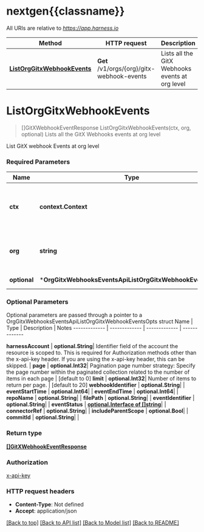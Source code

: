# nextgen{{classname}}

All URIs are relative to *https://app.harness.io*

Method | HTTP request | Description
------------- | ------------- | -------------
[**ListOrgGitxWebhookEvents**](OrgGitxWebhooksEventsApi.md#ListOrgGitxWebhookEvents) | **Get** /v1/orgs/{org}/gitx-webhook-events | Lists all the GitX Webhooks events at org level

# **ListOrgGitxWebhookEvents**
> []GitXWebhookEventResponse ListOrgGitxWebhookEvents(ctx, org, optional)
Lists all the GitX Webhooks events at org level

List GitX webhook Events at org level

### Required Parameters

Name | Type | Description  | Notes
------------- | ------------- | ------------- | -------------
 **ctx** | **context.Context** | context for authentication, logging, cancellation, deadlines, tracing, etc.
  **org** | **string**| Identifier field of the organization the resource is scoped to | 
 **optional** | ***OrgGitxWebhooksEventsApiListOrgGitxWebhookEventsOpts** | optional parameters | nil if no parameters

### Optional Parameters
Optional parameters are passed through a pointer to a OrgGitxWebhooksEventsApiListOrgGitxWebhookEventsOpts struct
Name | Type | Description  | Notes
------------- | ------------- | ------------- | -------------

 **harnessAccount** | **optional.String**| Identifier field of the account the resource is scoped to. This is required for Authorization methods other than the x-api-key header. If you are using the x-api-key header, this can be skipped. | 
 **page** | **optional.Int32**| Pagination page number strategy: Specify the page number within the paginated collection related to the number of items in each page  | [default to 0]
 **limit** | **optional.Int32**| Number of items to return per page. | [default to 20]
 **webhookIdentifier** | **optional.String**|  | 
 **eventStartTime** | **optional.Int64**|  | 
 **eventEndTime** | **optional.Int64**|  | 
 **repoName** | **optional.String**|  | 
 **filePath** | **optional.String**|  | 
 **eventIdentifier** | **optional.String**|  | 
 **eventStatus** | [**optional.Interface of []string**](string.md)|  | 
 **connectorRef** | **optional.String**|  | 
 **includeParentScope** | **optional.Bool**|  | 
 **commitId** | **optional.String**|  | 

### Return type

[**[]GitXWebhookEventResponse**](GitXWebhookEventResponse.md)

### Authorization

[x-api-key](../README.md#x-api-key)

### HTTP request headers

 - **Content-Type**: Not defined
 - **Accept**: application/json

[[Back to top]](#) [[Back to API list]](../README.md#documentation-for-api-endpoints) [[Back to Model list]](../README.md#documentation-for-models) [[Back to README]](../README.md)

